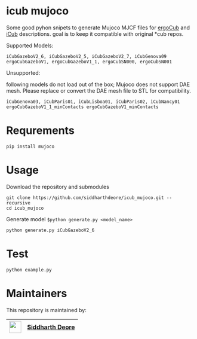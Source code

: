 # icub mujoco

Some good pyhon snipets to generate Mujoco MJCF files for [ergoCub](https://github.com/icub-tech-iit/ergocub-software) and [iCub](https://github.com/robotology/icub-models.git) descriptions. goal is to keep it compatible with original *cub repos.

Supported Models:
```
iCubGazeboV2_6, iCubGazeboV2_5, iCubGazeboV2_7, iCubGenova09
ergoCubGazeboV1, ergoCubGazeboV1_1, ergoCubSN000, ergoCubSN001
```

Unsupported:

following models do not load out of the box; Mujoco does not support DAE mesh. Please replace or convert the DAE mesh file to STL for compatibility.
```
iCubGenova03, iCubParis01, iCubLisboa01, iCubParis02, iCubNancy01
ergoCubGazeboV1_1_minContacts ergoCubGazeboV1_minContacts
```
# Requrements
```
pip install mujoco
```

# Usage
Download the repository and submodules
```
git clone https://github.com/siddharthdeore/icub_mujoco.git --recursive
cd icub_mujoco
```
Generate model `$python generate.py <model_name>`
```
python generate.py iCubGazeboV2_6
```

# Test
```
python example.py
```


# Maintainers
This repository is maintained by:

| <img src="https://avatars.githubusercontent.com/u/12745747" width="32">  | [Siddharth Deore](https://github.com/siddharthdeore) |
|--|--|